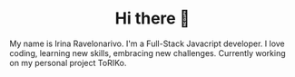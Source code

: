 <h1 align="center">Hi there 👋</h1>

<p>My name is  Irina Ravelonarivo. I'm a Full-Stack Javacript developer. I love coding, learning new skills, embracing new challenges. Currently working on my personal project ToRIKo.</p> 

